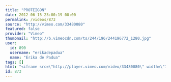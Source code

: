 ```yaml
---
title: "PROTEIGON"
date: 2012-06-15 23:00:19 00:00
permalink: /videos/873
source: "http://vimeo.com/33480080"
featured: false
provider: "Vimeo"
thumbnail: "http://b.vimeocdn.com/ts/244/196/244196772_1280.jpg"
user:
  id: 890
  username: "erikadepadua"
  name: "Erika de Padua"
tags: []
html: "<iframe src=\"http://player.vimeo.com/video/33480080\" width=\"1280\" height=\"720\" frameborder=\"0\" webkitAllowFullScreen mozallowfullscreen allowFullScreen></iframe>"
id: 873
---
```


